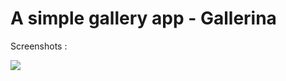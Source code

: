 # A simple gallery app - Gallerina

Screenshots : 

 <img src="https://user-images.githubusercontent.com/20863182/34305309-8b328e66-e763-11e7-9917-814e287be7cd.png"/> 
 
